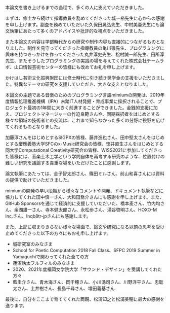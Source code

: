 本論文を書き上げるまでの過程で、多くの人に支えていただきました。

まずは、修士から続けて指導教員を務めてくださった城一裕先生に心からの感謝を申し上げます。副査を務めていただいた久保田晃弘先生、中村美亜先生にも論文執筆にあたって多くのアドバイスや批評的な視点をいただきました。

また本論文の内容は学部時代からの研究や制作内容も直接的につながるものとなりました。制作を見守ってくださった指導教員の亀川徹先生、プログラミングに興味を持つきっかけを作ってくださった丸井淳史先生、松村誠一郎先生、田所淳先生、またそうしたプログラミングの実践の場を与えてくれた株式会社チームラボ、山口情報芸術センターの皆様にも改めてお礼を申し上げます。

かけはし芸術文化振興財団には修士時代に引き続き奨学金の支援をいただきました。特異なテーマの研究を支援していただき、大きな支えとなりました。

本論文の主題である音楽のためのプログラミング言語mimiumの開発は、2019年度情報処理推進機構（IPA）未踏IT人材発掘・育成事業に採択されることで、プロジェクト最初の1年間に大きく前進することができました。金銭的支援に加え、プロジェクトマネージャーの竹迫良範さんや、同期採択者をはじめとする様々な領域の技術者との交流は、これまで知らなかった多くの分野に視野を広げてくれるものとなりました。

加藤淳さんをはじめとするSIGPXの皆様、藤井進也さん、田中堅太さんをはじめとする慶應義塾大学SFCのx-Music研究会の皆様、徳井直生さんをはじめとする同大学Computational Creativity研究会の皆様、WISS2021に参加してくださった皆様には、音楽土木工学という学問自体を再考する研究のような、位置付けの難しい研究を議論する貴重な場をいただけたことに感謝します。

論文執筆にあたっては、金子智太郎さん、篠田ミルさん、前山和喜さんには資料の提供で助けていただきました。

mimiumの開発の早い段階から様々なコメントや開発、ドキュメント執筆などに協力してくれた田中慎一さん、大和田喬介さんにも感謝を申し上げます。また、GitHub Sponsorsを通じて経済的に支援していただいた、橋本麦さん、竹内均さん、余湖雄一さん、寺本健太郎さん、永松歩さん、湯谷啓明さん、HOXO-M Inc.さん、Inqb8tr-jpさんにも感謝します。

また、上記に収まりきらない様々な場面で、論文や研究になる以前の思考を受け止めてくださった以下の方々にもお礼申し上げます。

- 城研究室のみなさま
- School for Poetic Computation 2018 Fall Class、SFPC 2019 Summer in Yamaguchiで関わってくれた全ての方
- 蓮沼執太フルフィルのみなさま
- 2020、2021年度福岡女学院大学「サウンド・デザイン」を受講してくれた方々
- 藍圭介さん、青木海さん、岡千穂さん、小川湧司さん、川野洋平さん、忠聡太さん、土井樹さん、長島千尋さん、増田義基さん

最後に、自分をここまで育ててくれた両親、松浦知之と松浦美穂に最大の感謝を送ります。